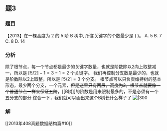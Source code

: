 ## 题3
### 题目
【2013】在一棵高度为 2 的 5 阶 B 树中, 所含关键字的个数最少是 ( )。 
A. 5 B. 7 C. 8 D. 14
### 分析
除了根节点，每一个节点都是最少的关键字数量，也就是阶数除以2向上取整减一，所以是 $\lceil 5/2 \rceil - 1 = 3 - 1 = 2$ 个关键字。
我们再控制分支数是最少的，也就是阶数除以2上取整，所以是 $\lceil 5/2 \rceil = 3$ 个分支。
根节点可以只负责维持树的基本形态，最少两个分支，一个元素，~~但是这里只有两层，高度为2，根节点就要像一个普通节点一样来保证五阶~~，[[B树]]的阶数是用来限制最多的，不是必须有一个五分支的部分
综合一下，我们就可以画出来这个B树长什么样子了
![|300](https://img.hwenyi.tech/202411151244574.webp)
### 解
[[2013年408真题数据结构篇#10]]

